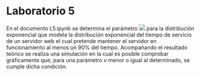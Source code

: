 # Laboratorio 5

En el documento L5.ipynb se determina el parámetro <img src="https://render.githubusercontent.com/render/math?math=\nu"> para la distribución exponencial que modela la distribución exponencial del tiempo de servicio de un servidor web el cual pretende mantener el servidor en funcionamiento al menos un 90% del tiempo. Acompañando el resultado teórico se realiza una simulación en la cual es posible comprobar gráficamente que, para una parámetro $\nu$ menor o igual al determinado, se cumple dicha condición.
